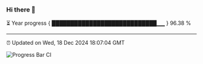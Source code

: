 ### Hi there 👋

⏳ Year progress { ████████████████████████████▁▁ } 96.38 %

---

⏰ Updated on Wed, 18 Dec 2024 18:07:04 GMT

![Progress Bar CI](https://github.com/liununu/liununu/workflows/Progress%20Bar%20CI/badge.svg)
